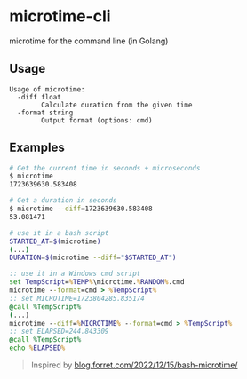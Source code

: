 # microtime-cli
microtime for the command line (in Golang)

## Usage

```
Usage of microtime:
  -diff float
        Calculate duration from the given time
  -format string
        Output format (options: cmd)
```

## Examples

```bash
# Get the current time in seconds + microseconds
$ microtime
1723639630.583408

# Get a duration in seconds
$ microtime --diff=1723639630.583408
53.081471

# use it in a bash script
STARTED_AT=$(microtime)
(...)
DURATION=$(microtime --diff="$STARTED_AT")
```

```bat
:: use it in a Windows cmd script
set TempScript=%TEMP%\microtime.%RANDOM%.cmd
microtime --format=cmd > %TempScript%
:: set MICROTIME=1723804285.835174
@call %TempScript%
(...)
microtime --diff=%MICROTIME% --format=cmd > %TempScript%
:: set ELAPSED=244.843309
@call %TempScript%
echo %ELAPSED%
```

> Inspired by [blog.forret.com/2022/12/15/bash-microtime/](https://blog.forret.com/2022/12/15/bash-microtime/)